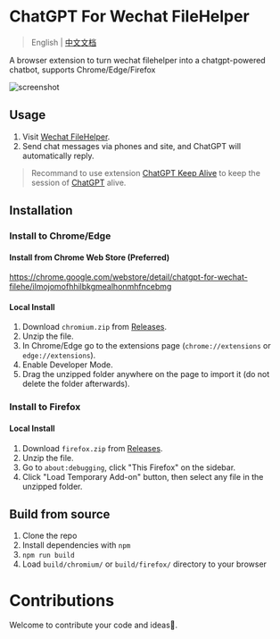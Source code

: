 # ChatGPT For Wechat FileHelper

> English | [中文文档](README.zh.md)

A browser extension to turn wechat filehelper into a chatgpt-powered chatbot, supports Chrome/Edge/Firefox

![screenshot](https://user-images.githubusercontent.com/4012553/207370847-037177e5-2986-4562-9df5-b345d893704c.png)

## Usage

1. Visit [Wechat FileHelper](https://szfilehelper.weixin.qq.com).
2. Send chat messages via phones and site, and ChatGPT will automatically reply.

> Recommand to use extension [ChatGPT Keep Alive](https://github.com/sigoden/chatgpt-keep-alive-browser-extension) to keep the session of [ChatGPT](https://chat.openai.com/chat) alive.

## Installation

### Install to Chrome/Edge

#### Install from Chrome Web Store (Preferred)

<https://chrome.google.com/webstore/detail/chatgpt-for-wechat-filehe/ilmojomofhhilbkgmealhonmhfncebmg>

#### Local Install

1. Download `chromium.zip` from [Releases](https://github.com/sigoden/chatgpt-wechat-browser-extension/releases).
2. Unzip the file.
3. In Chrome/Edge go to the extensions page (`chrome://extensions` or `edge://extensions`).
4. Enable Developer Mode.
5. Drag the unzipped folder anywhere on the page to import it (do not delete the folder afterwards).

### Install to Firefox

#### Local Install

1. Download `firefox.zip` from [Releases](https://github.com/sigoden/chatgpt-wechat-browser-extension/releases).
2. Unzip the file.
3. Go to `about:debugging`, click "This Firefox" on the sidebar.
4. Click "Load Temporary Add-on" button, then select any file in the unzipped folder.

## Build from source

1. Clone the repo
2. Install dependencies with `npm`
3. `npm run build`
4. Load `build/chromium/` or `build/firefox/` directory to your browser

# Contributions

Welcome to contribute your code and ideas🍵.
